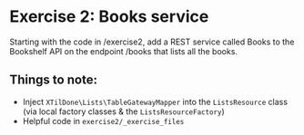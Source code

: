 # Exercise 2: Books service

Starting with the code in /exercise2, add a REST service called Books to the
Bookshelf API on the endpoint /books that lists all the books.

## Things to note:

* Inject `XTilDone\Lists\TableGatewayMapper` into the `ListsResource` class
  (via local factory classes & the `ListsResourceFactory`)
* Helpful code in `exercise2/_exercise_files`
